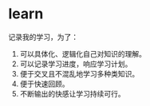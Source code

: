 # learn

记录我的学习，为了：

1. 可以具体化、逻辑化自己对知识的理解。
2. 可以记录学习进度，响应学习计划。
3. 便于交叉且不混乱地学习多种类知识。
4. 便于快速回顾。
5. 不断输出的快感让学习持续可行。
